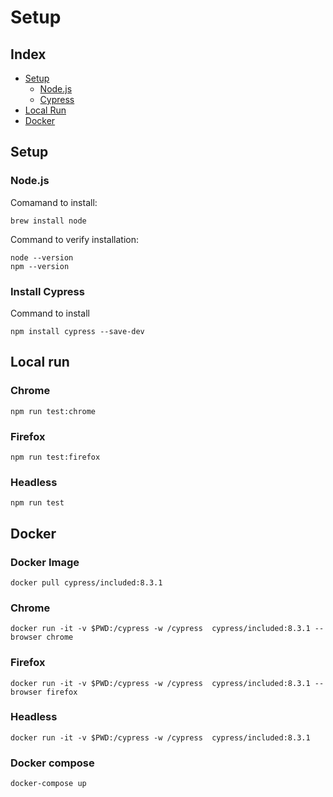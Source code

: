 # Setup

## Index
- [Setup](#setup)
    * [Node.js](#node.js)
    * [Cypress](#install-cypress)
- [Local Run](#local-run)
- [Docker](#docker)


        
## Setup
### Node.js
Comamand to install:
```shell script
brew install node
```
Command to verify installation:
```shell script
node --version
npm --version
```

### Install Cypress
Command to install

```shell script
npm install cypress --save-dev
```

## Local run
### Chrome
```shell script
npm run test:chrome
```
### Firefox
```shell script
npm run test:firefox
```
### Headless
```shell script
npm run test
``` 
## Docker
### Docker Image
```shell script
docker pull cypress/included:8.3.1  
```
### Chrome
```shell script
docker run -it -v $PWD:/cypress -w /cypress  cypress/included:8.3.1 --browser chrome
```
### Firefox
```shell script
docker run -it -v $PWD:/cypress -w /cypress  cypress/included:8.3.1 --browser firefox
```
### Headless
```shell script
docker run -it -v $PWD:/cypress -w /cypress  cypress/included:8.3.1 
```
### Docker compose
```shell script
docker-compose up
``` 

